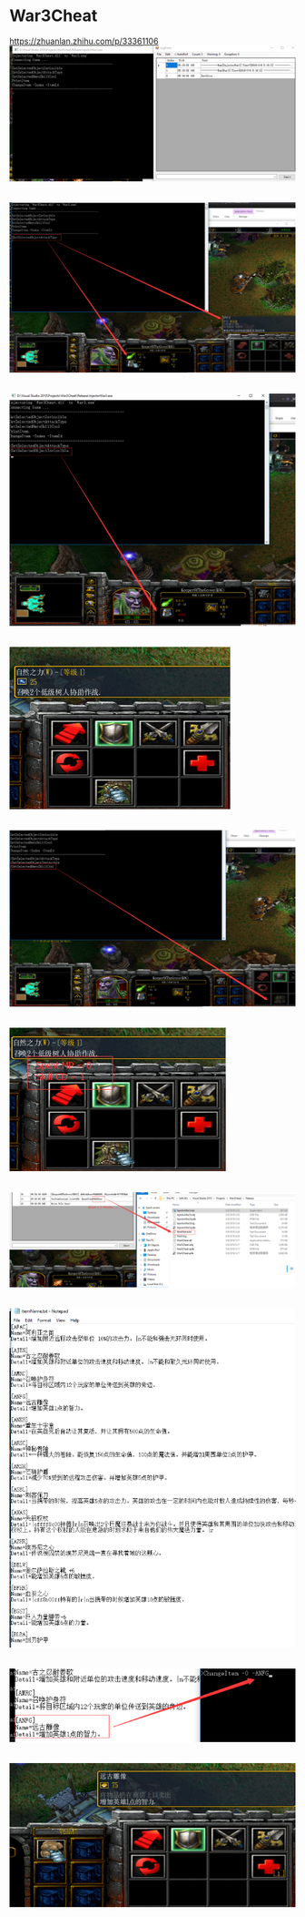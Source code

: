 # War3Cheat
https://zhuanlan.zhihu.com/p/33361106
<br>
![image](https://github.com/VideoCardGuy/War3Cheat/raw/master/screenshot/1.png)<br><br><br>
![image](https://github.com/VideoCardGuy/War3Cheat/raw/master/screenshot/2.png)<br><br><br>
![image](https://github.com/VideoCardGuy/War3Cheat/raw/master/screenshot/3.png)<br><br><br>
![image](https://github.com/VideoCardGuy/War3Cheat/raw/master/screenshot/4.png)<br><br><br>
![image](https://github.com/VideoCardGuy/War3Cheat/raw/master/screenshot/5.png)<br><br><br>
![image](https://github.com/VideoCardGuy/War3Cheat/raw/master/screenshot/6.png)<br><br><br>
![image](https://github.com/VideoCardGuy/War3Cheat/raw/master/screenshot/7.png)<br><br><br>
![image](https://github.com/VideoCardGuy/War3Cheat/raw/master/screenshot/8.png)<br><br><br>
![image](https://github.com/VideoCardGuy/War3Cheat/raw/master/screenshot/9.png)<br><br><br>
![image](https://github.com/VideoCardGuy/War3Cheat/raw/master/screenshot/10.png)<br><br><br>
